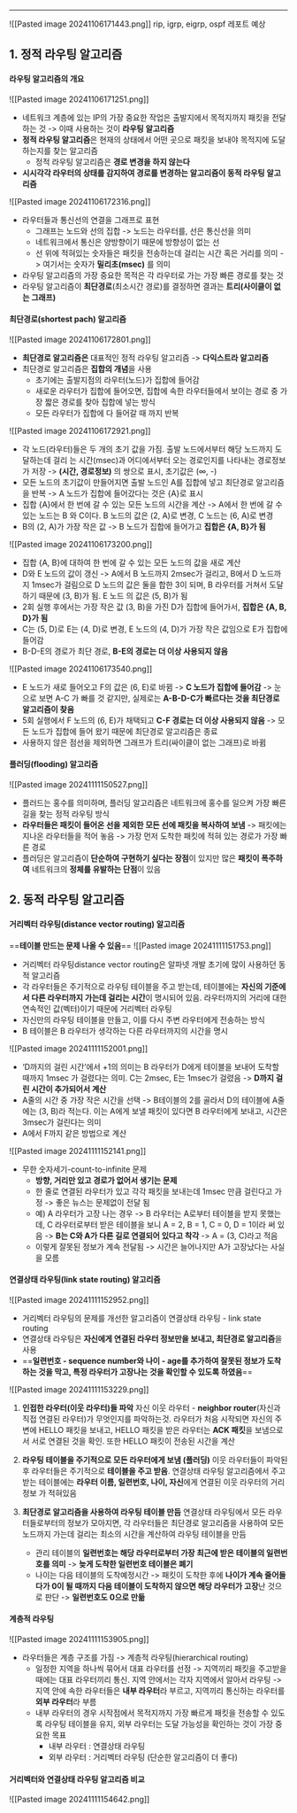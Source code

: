 
---
![[Pasted image 20241106171443.png]]
rip, igrp, eigrp, ospf 레포트 예상
## 1. 정적 라우팅 알고리즘
#### 라우팅 알고리즘의 개요
![[Pasted image 20241106171251.png]]
- 네트워크 계층에 있는 IP의 가장 중요한 작업은 출발지에서 목적지까지 패킷을 전달하는 것 -> 이때 사용하는 것이 **라우팅 알고리즘**
- **정적 라우팅 알고리즘**은 현재의 상태에서 어떤 곳으로 패킷을 보내야 목적지에 도달하는지를 찾는 알고리즘
	- 정적 라우팅 알고리즘은 **경로 변경을 하지 않는다**
- **시시각각 라우터의 상태를 감지하여 경로를 변경하는 알고리즘이 동적 라우팅 알고리즘**

![[Pasted image 20241106172316.png]]
- 라우터들과 통신선의 연결을 그래프로 표현
	- 그래프는 노드와 선의 집합 -> 노드는 라우터를, 선은 통신선을 의미
	- 네트워크에서 통신은 양방향이기 때문에 방향성이 없는 선
	- 선 위에 적혀있는 숫자들은 패킷을 전송하는데 걸리는 시간 혹은 거리를 의미 -> 여기서는 숫자가 **밀리초(msec)** 를 의미
- 라우팅 알고리즘의 가장 중요한 목적은 각 라우터로 가는 가장 빠른 경로를 찾는 것
- 라우팅 알고리즘이 **최단경로**(최소시간 경로)를 결정하면 결과는 **트리(사이클이 없는 그래프)**
#### 최단경로(shortest pach) 알고리즘
![[Pasted image 20241106172801.png]]
- **최단경로 알고리즘은** 대표적인 정적 라우팅 알고리즘 -> **다익스트라 알고리즘**
- 최단경로 알고리즘은 **집합의 개념**을 사용
	- 초기에는 출발지점의 라우터(노드)가 집합에 들어감
	- 새로운 라우터가 집합에 들어오면, 집합에 속한 라우터들에서 보이는 경로 중 가장 짧은 경로를 찾아 집합에 넣는 방식
	- 모든 라우터가 집합에 다 들어갈 때 까지 반복

![[Pasted image 20241106172921.png]]
- 각 노드(라우터)들은 두 개의 초기 값을 가짐. 출발 노드에서부터 해당 노드까지 도달하는데 걸리 는 시간(msec)과 어디에서부터 오는 경로인지를 나타내는 경로정보가 저장 -> **(시간, 경로정보)** 의 쌍으로 표시, 초기값은 (∞, -) 
- 모든 노드의 초기값이 만들어지면 출발 노드인 A를 집합에 넣고 최단경로 알고리즘을 반복 -> A 노드가 집합에 들어갔다는 것은 {A}로 표시
- 집합 {A}에서 한 번에 갈 수 있는 모든 노드의 시간을 계산 -> A에서 한 번에 갈 수 있는 노드는 B 와 C이다. B 노드의 값은 (2, A)로 변경, C 노드는 (6, A)로 변경
- B의 (2, A)가 가장 작은 값 -> B 노드가 집합에 들어가고 **집합은 {A, B}가 됨**

![[Pasted image 20241106173200.png]]
- 집합 {A, B}에 대하여 한 번에 갈 수 있는 모든 노드의 값을 새로 계산
- D와 E 노드의 값이 갱신 -> A에서 B 노드까지 2msec가 걸리고, B에서 D 노드까지 1msec가 걸림으로 D 노드의 값은 둘을 합한 3이 되며, B 라우터를 거쳐서 도달하기 때문에 (3, B)가 됨. E 노드 의 값은 (5, B)가 됨
- 2회 실행 후에서는 가장 작은 값 (3, B)을 가진 D가 집합에 들어가서, **집합은 {A, B, D}가 됨**
- C는 (5, D)로 E는 (4, D)로 변경, E 노드의 (4, D)가 가장 작은 값임으로 E가 집합에 들어감
- B-D-E의 경로가 최단 경로, **B-E의 경로는 더 이상 사용되지 않음**

![[Pasted image 20241106173540.png]]
- E 노드가 새로 들어오고 F의 값은 (6, E)로 바뀜 -> **C 노드가 집합에 들어감** -> 눈으로 보면 A-C 가 빠를 것 같지만, 실제로는 **A-B-D-C가 빠르다는 것을 최단경로 알고리즘이 찾음**
- 5회 실행에서 F 노드의 (6, E)가 채택되고 **C-F 경로는 더 이상 사용되지 않음** -> 모든 노드가 집합에 들어 왔기 때문에 최단경로 알고리즘은 종료
- 사용하지 않은 점선을 제외하면 그래프가 트리(싸이클이 없는 그래프)로 바뀜
#### 플러딩(flooding) 알고리즘
![[Pasted image 20241111150527.png]]
- 플러드는 홍수를 의미하며, 플러딩 알고리즘은 네트워크에 홍수를 일으켜 가장 빠른 길을 찾는 정적 라우팅 방식
- **라우터들은 패킷이 들어온 선을 제외한 모든 선에 패킷을 복사하여 보냄** -> 패킷에는 지나온 라우터들을 적어 놓음 -> 가장 먼저 도착한 패킷에 적혀 있는 경로가 가장 빠른 경로
- 플러딩은 알고리즘이 **단순하여 구현하기 싶다는 장점**이 있지만 많은 **패킷이 폭주하여** 네트워크의 **정체를 유발하는 단점**이 있음

## 2. 동적 라우팅 알고리즘
#### 거리벡터 라우팅(distance vector routing) 알고리즘
==**테이블 만드는 문제 나올 수 있음**==
![[Pasted image 20241111151753.png]]
- 거리벡터 라우팅distance vector routing은 알파넷 개발 초기에 많이 사용하던 동적 알고리즘
- 각 라우터들은 주기적으로 라우팅 테이블을 주고 받는데, 테이블에는 **자신의 기준에서 다른 라우터까지 가는데 걸리는 시간**이 명시되어 있음. 라우터까지의 거리에 대한 연속적인 값(벡터)이기 때문에 거리벡터 라우팅
- 자신만의 라우팅 테이블을 만들고, 이를 다시 주변 라우터에게 전송하는 방식
- B 테이블은 B 라우터가 생각하는 다른 라우터까지의 시간을 명시

![[Pasted image 20241111152001.png]]
- ‘D까지의 걸린 시간’에서 +1의 의미는 B 라우터가 D에게 테이블을 보내어 도착할 때까지 1msec 가 걸렸다는 의미. C는 2msec, E는 1msec가 걸렸음 -> **D까지 걸린 시간이 추가되어서 계산**
- A줄의 시간 중 가장 작은 시간을 선택 -> B테이블의 2를 골라서 D의 테이블에 A줄에는 (3, B)라 적는다. 이는 A에게 보낼 패킷이 있다면 B 라우터에게 보내고, 시간은 3msec가 걸린다는 의미
- A에서 F까지 같은 방법으로 계산

![[Pasted image 20241111152141.png]]
- 무한 숫자세기-count-to-infinite 문제
	- **방향, 거리만 있고 경로가 없어서 생기는 문제**
	- 한 줄로 연결된 라우터가 있고 각각 패킷을 보내는데 1msec 만큼 걸린다고 가정 -> 좋은 뉴스는 문제없이 전달 됨
	- 예) A 라우터가 고장 나는 경우 -> B 라우터는 A로부터 테이블을 받지 못했는데, C 라우터로부터 받은 테이블을 보니 A = 2, B = 1, C = 0, D = 1이라 써 있음 -> **B는 C와 A가 다른 길로 연결되어 있다고 착각** -> A = (3, C)라고 적음
	- 이렇게 잘못된 정보가 계속 전달됨 -> 시간은 늘어나지만 A가 고장났다는 사실을 모름
#### 연결상태 라우팅(link state routing) 알고리즘
![[Pasted image 20241111152952.png]]
- 거리벡터 라우팅의 문제를 개선한 알고리즘이 연결상태 라우팅 - link state routing 
- 연결상태 라우팅은 **자신에게 연결된 라우터 정보만을 보내고, 최단경로 알고리즘**을 사용
- ==**일련번호 - sequence number와 나이 - age를 추가하여 잘못된 정보가 도착하는 것을 막고, 특정 라우터가 고장나는 것을 확인할 수 있도록 하였음**==

![[Pasted image 20241111153229.png]]
1.  **인접한 라우터(이웃 라우터)들 파악**
	자신 이웃 라우터 - **neighbor router**(자신과 직접 연결된 라우터)가 무엇인지를 파악하는것. 라우터가 처음 시작되면 자신의 주변에 HELLO 패킷을 보내고, HELLO 패킷을 받은 라우터는 **ACK 패킷**을 보냄으로서 서로 연결된 것을 확인. 또한 HELLO 패킷이 전송된 시간을 계산
	
2. **라우팅 테이블을 주기적으로 모든 라우터에게 보냄 (플러딩)**
	이웃 라우터들이 파악된 후 라우터들은 주기적으로 **테이블을 주고 받음**. 연결상태 라우팅 알고리즘에서 주고받는 테이블에는 **라우터 이름, 일련번호, 나이, 자신**에게 연결된 이웃 라우터의 거리 정보 가 적혀있음
	
3. **최단경로 알고리즘을 사용하여 라우팅 테이블 만듬**
	연결상태 라우팅에서 모든 라우터들로부터의 정보가 모아지면, 각 라우터들은 최단경로 알고리즘을 사용하여 모든 노드까지 가는데 걸리는 최소의 시간을 계산하여 라우팅 테이블을 만듬
	- 관리 테이블의 **일련번호는 해당 라우터로부터 가장 최근에 받은 테이블의 일련번호를 의미** -> **늦게 도착한 일련번호 테이블은 폐기**
	- 나이는 다음 테이블의 도착예정시간 -> 패킷이 도착한 후에 **나이가 계속 줄어들다가 0이 될 때까지 다음 테이블이 도착하지 않으면 해당 라우터가 고장**난 것으로 판단 -> **일련번호도 0으로 만듦**
#### 계층적 라우팅
![[Pasted image 20241111153905.png]]
- 라우터들은 계층 구조를 가짐 -> 계층적 라우팅(hierarchical routing)
	- 일정한 지역을 하나씩 묶어서 대표 라우터를 선정 -> 지역끼리 패킷을 주고받을 때에는 대표 라우터끼리 통신. 지역 안에서는 각자 지역에서 알아서 라우팅 -> 지역 안에 속한 라우터들은 **내부 라우터**라 부르고, 지역끼리 통신하는 라우터를 **외부 라우터**라 부름
	- 내부 라우터의 경우 시작점에서 목적지까지 가장 빠르게 패킷을 전송할 수 있도록 라우팅 테이블을 유지, 외부 라우터는 도달 가능성을 확인하는 것이 가장 중요한 목표
		- 내부 라우터 : 연결상태 라우팅 
		- 외부 라우터 : 거리벡터 라우팅 (단순한 알고리즘이 더 좋다)
#### 거리벡터와 연결상태 라우팅 알고리즘 비교
![[Pasted image 20241111154642.png]]

